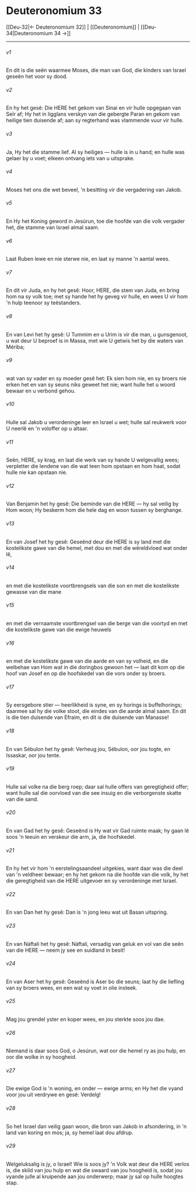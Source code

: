 # Deuteronomium 33

[[Deu-32|← Deuteronomium 32]] | [[Deuteronomium]] | [[Deu-34|Deuteronomium 34 →]]
***

###### v1
En dit is die seën waarmee Moses, die man van God, die kinders van Israel geseën het voor sy dood. 
###### v2
En hy het gesê: Die HERE het gekom van Sinai en vir hulle opgegaan van Seïr af; Hy het in ligglans verskyn van die gebergte Paran en gekom van heilige tien duisende af; aan sy regterhand was vlammende vuur vir hulle. 
###### v3
Ja, Hy het die stamme lief. Al sy heiliges — hulle is in u hand; en hulle was gelaer by u voet; elkeen ontvang iets van u uitsprake. 
###### v4
Moses het ons die wet beveel, 'n besitting vir die vergadering van Jakob. 
###### v5
En Hy het Koning geword in Jesúrun, toe die hoofde van die volk vergader het, die stamme van Israel almal saam. 
###### v6
Laat Ruben lewe en nie sterwe nie, en laat sy manne 'n aantal wees. 
###### v7
En dít vir Juda, en hy het gesê: Hoor, HERE, die stem van Juda, en bring hom na sy volk toe; met sy hande het hy geveg vir hulle, en wees U vir hom 'n hulp teenoor sy teëstanders. 
###### v8
En van Levi het hy gesê: U Tummim en u Urim is vir die man, u gunsgenoot, u wat deur U beproef is in Massa, met wie U getwis het by die waters van Mériba; 
###### v9
wat van sy vader en sy moeder gesê het: Ek sien hom nie, en sy broers nie erken het en van sy seuns niks geweet het nie; want hulle het u woord bewaar en u verbond gehou. 
###### v10
Hulle sal Jakob u verordeninge leer en Israel u wet; hulle sal reukwerk voor U neerlê en 'n voloffer op u altaar. 
###### v11
Seën, HERE, sy krag, en laat die werk van sy hande U welgevallig wees; verpletter die lendene van die wat teen hom opstaan en hom haat, sodat hulle nie kan opstaan nie. 
###### v12
Van Benjamin het hy gesê: Die beminde van die HERE — hy sal veilig by Hom woon; Hy beskerm hom die hele dag en woon tussen sy berghange. 
###### v13
En van Josef het hy gesê: Geseënd deur die HERE is sy land met die kostelikste gawe van die hemel, met dou en met die wêreldvloed wat onder lê, 
###### v14
en met die kostelikste voortbrengsels van die son en met die kostelikste gewasse van die mane 
###### v15
en met die vernaamste voortbrengsel van die berge van die voortyd en met die kostelikste gawe van die ewige heuwels 
###### v16
en met die kostelikste gawe van die aarde en van sy volheid, en die welbehae van Hom wat in die doringbos gewoon het — laat dit kom op die hoof van Josef en op die hoofskedel van die vors onder sy broers. 
###### v17
Sy eersgebore stier — heerlikheid is syne, en sy horings is buffelhorings; daarmee sal hy die volke stoot, die eindes van die aarde almal saam. En dit is die tien duisende van Efraim, en dit is die duisende van Manasse! 
###### v18
En van Sébulon het hy gesê: Verheug jou, Sébulon, oor jou togte, en Issaskar, oor jou tente. 
###### v19
Hulle sal volke na die berg roep; daar sal hulle offers van geregtigheid offer; want hulle sal die oorvloed van die see insuig en die verborgenste skatte van die sand. 
###### v20
En van Gad het hy gesê: Geseënd is Hy wat vir Gad ruimte maak; hy gaan lê soos 'n leeuin en verskeur die arm, ja, die hoofskedel. 
###### v21
En hy het vir hom 'n eerstelingsaandeel uitgekies, want daar was die deel van 'n veldheer bewaar; en hy het gekom na die hoofde van die volk, hy het die geregtigheid van die HERE uitgevoer en sy verordeninge met Israel. 
###### v22
En van Dan het hy gesê: Dan is 'n jong leeu wat uit Basan uitspring. 
###### v23
En van Náftali het hy gesê: Náftali, versadig van geluk en vol van die seën van die HERE — neem jy see en suidland in besit! 
###### v24
En van Aser het hy gesê: Geseënd is Aser bo die seuns; laat hy die liefling van sy broers wees, en een wat sy voet in olie insteek. 
###### v25
Mag jou grendel yster en koper wees, en jou sterkte soos jou dae. 
###### v26
Niemand is daar soos God, o Jesúrun, wat oor die hemel ry as jou hulp, en oor die wolke in sy hoogheid. 
###### v27
Die ewige God is 'n woning, en onder — ewige arms; en Hy het die vyand voor jou uit verdrywe en gesê: Verdelg! 
###### v28
So het Israel dan veilig gaan woon, die bron van Jakob in afsondering, in 'n land van koring en mos; ja, sy hemel laat dou afdrup. 
###### v29
Welgeluksalig is jy, o Israel! Wie is soos jy? 'n Volk wat deur die HERE verlos is, die skild van jou hulp en wat die swaard van jou hoogheid is, sodat jou vyande julle al kruipende aan jou onderwerp; maar jy sal op hulle hoogtes stap. 

